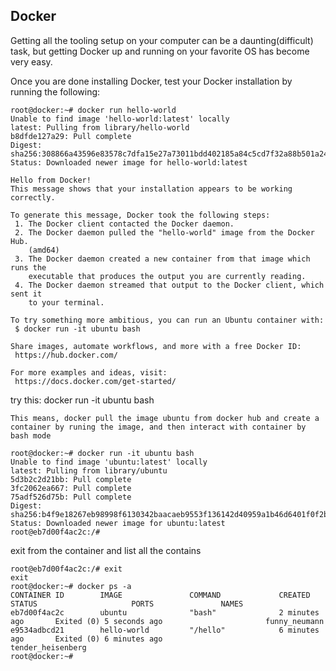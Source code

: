 ## Docker

Getting all the tooling setup on your computer can be a daunting(difficult) task, but getting Docker up and running on your favorite OS has become very easy.

Once you are done installing Docker, test your Docker installation by running the following:

    root@docker:~# docker run hello-world
    Unable to find image 'hello-world:latest' locally
    latest: Pulling from library/hello-world
    b8dfde127a29: Pull complete
    Digest: sha256:308866a43596e83578c7dfa15e27a73011bdd402185a84c5cd7f32a88b501a24
    Status: Downloaded newer image for hello-world:latest

    Hello from Docker!
    This message shows that your installation appears to be working correctly.

    To generate this message, Docker took the following steps:
     1. The Docker client contacted the Docker daemon.
     2. The Docker daemon pulled the "hello-world" image from the Docker Hub.
        (amd64)
     3. The Docker daemon created a new container from that image which runs the
        executable that produces the output you are currently reading.
     4. The Docker daemon streamed that output to the Docker client, which sent it
        to your terminal.

    To try something more ambitious, you can run an Ubuntu container with:
     $ docker run -it ubuntu bash

    Share images, automate workflows, and more with a free Docker ID:
     https://hub.docker.com/

    For more examples and ideas, visit:
     https://docs.docker.com/get-started/

try this: docker run -it ubuntu bash

    This means, docker pull the image ubuntu from docker hub and create a container by runing the image, and then interact with container by bash mode

    root@docker:~# docker run -it ubuntu bash
    Unable to find image 'ubuntu:latest' locally
    latest: Pulling from library/ubuntu
    5d3b2c2d21bb: Pull complete
    3fc2062ea667: Pull complete
    75adf526d75b: Pull complete
    Digest: sha256:b4f9e18267eb98998f6130342baacaeb9553f136142d40959a1b46d6401f0f2b
    Status: Downloaded newer image for ubuntu:latest
    root@eb7d00f4ac2c:/#
    
exit from the container and list all the contains

    root@eb7d00f4ac2c:/# exit
    exit
    root@docker:~# docker ps -a
    CONTAINER ID        IMAGE               COMMAND             CREATED             STATUS                     PORTS               NAMES
    eb7d00f4ac2c        ubuntu              "bash"              2 minutes ago       Exited (0) 5 seconds ago                       funny_neumann
    e9534adbcd21        hello-world         "/hello"            6 minutes ago       Exited (0) 6 minutes ago                       tender_heisenberg
    root@docker:~#
